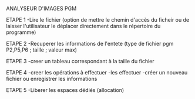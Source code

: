 ANALYSEUR D'IMAGES PGM

ETAPE 1 -Lire le fichier (option de mettre le chemin d'accès du ficheir ou de laisser l'utilisateur le déplacer directement dans le répertoire du programme)

ETAPE 2 -Recuperer les informations de l'entete (type de fichier pgm P2,P5,P6 ; taille ; valeur max)

ETAPE 3 -creer un tableau correspondant à la taille du fichier

ETAPE 4 -creer les opérations à effectuer -les effectuer -créer un nouveau fichier ou enregistrer les informations

ETAPE 5 -Liberer les espaces dédiés (allocation)